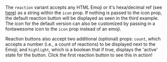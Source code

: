 The `reaction` variant accepts any HTML Emoji or it's hexa/decimal ref (see [here](https://www.w3schools.com/charsets/ref_emoji.asp)) as a string within the `icon` prop. If nothing is passed to the icon prop, the default reaction button will be displayed as seen in the third example. The icon for the default version can also be customized by passing in a fontawesome icon to the `icon` prop instead of an emoji.

Reaction buttons also accept two additional (optional) props: `count`, which accepts a number (i.e., a count of reactions) to be displayed next to the Emoji; and `highlight`, which is a boolean that if true, displays the 'active' state for the button. Click the first reaction button to see this in action!
